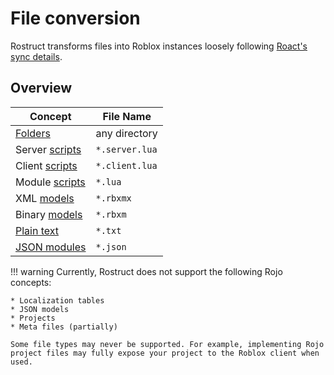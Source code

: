 # File conversion

Rostruct transforms files into Roblox instances loosely following [Roact's sync details](https://rojo.space/docs/6.x/sync-details/).

## Overview

| Concept                       | File Name      |
| ----------------------------- | -------------- |
| [Folders](#folders)           | any directory  |
| Server [scripts](#scripts)    | `*.server.lua` |
| Client [scripts](#scripts)    | `*.client.lua` |
| Module [scripts](#scripts)    | `*.lua`        |
| XML [models](#models)         | `*.rbxmx`      |
| Binary [models](#models)      | `*.rbxm`       |
| [Plain text](#plain-text)     | `*.txt`        |
| [JSON modules](#json-modules) | `*.json`       |

!!! warning
	Currently, Rostruct does not support the following Rojo concepts:

	* Localization tables
	* JSON models
	* Projects
	* Meta files (partially)

	Some file types may never be supported. For example, implementing Rojo project files may fully expose your project to the Roblox client when used.
